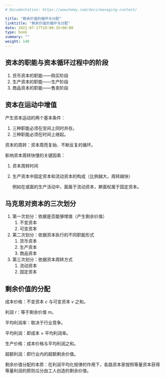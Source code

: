 ```yaml
---
# Documentation: https://wowchemy.com/docs/managing-content/

title: "剩余价值的循环与分配"
linktitle: "剩余价值的循环与分配"
date: 2021-07-17T19:00:35+08:00
type: book
summary: ""
weight: 140
---
```


<!--more-->

## 资本的职能与资本循环过程中的阶段

1. 货币资本的职能——购买阶段
2. 生产资本的职能——生产阶段
3. 商品资本的职能——售卖阶段

## 资本在运动中增值

产生资本运动的两个基本条件：

1. 三种职能必须在空间上同时并存。
2. 三种职能必须在时间上继起。

资本的周转：资本周而复始、不断反复的循环。

影响资本周转快慢的关键因素：

1. 资本周转时间

2. 生产资本中固定资本和流动资本的构成（比例越大，周转越快）

   例如在或面的生产活动中，面属于流动资本，擀面杖属于固定资本。

## 马克思对资本的三次划分

1. 第一次划分：依据是否能够增值（产生剩余价值）
   1. 不变资本
   2. 可变资本
2. 第二次划分：依据资本执行的不同职能形式
   1. 货币资本
   2. 生产资本
   3. 商品资本
3. 第三次划分：依据资本周转方式
   1. 流动资本
   2. 固定资本

## 剩余价值的分配

成本价格：不变资本 $c$ 与可变资本 $v$ 之和。

利润 $r$：等于剩余价值 $m$。

平均利润率：取决于行业竞争。

平均利润：即成本 $\times$ 平均利润率。

生产价格：成本价格与平均利润之和。

超额利润：即行业内的超额剩余价值。

剩余价值分配的本质：在利润平均化规律的作用下，各路资本家按照等量资本获得等量利润的原则瓜分由工人创造的剩余价值。